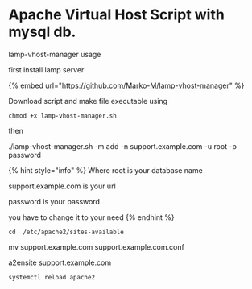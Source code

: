 # Apache Virtual Host Script with mysql db.

lamp-vhost-manager usage

first install lamp server

{% embed url="https://github.com/Marko-M/lamp-vhost-manager" %}

Download script and make file executable using

`chmod +x lamp-vhost-manager.sh`

then&#x20;

./lamp-vhost-manager.sh -m add -n support.example.com -u root -p password

{% hint style="info" %}
Where root is your database name

support.example.com is your url

password is your password&#x20;

you have to change it to your need
{% endhint %}

&#x20;`cd  /etc/apache2/sites-available`

&#x20;mv support.example.com support.example.com.conf&#x20;

a2ensite support.example.com&#x20;

`systemctl reload apache2`

